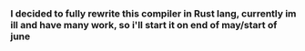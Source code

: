 ### I decided to fully rewrite this compiler in Rust lang, currently im ill and have many work, so i'll start it on end of may/start of june
